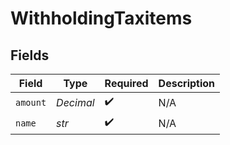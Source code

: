 # WithholdingTaxitems


## Fields

| Field              | Type               | Required           | Description        |
| ------------------ | ------------------ | ------------------ | ------------------ |
| `amount`           | *Decimal*          | :heavy_check_mark: | N/A                |
| `name`             | *str*              | :heavy_check_mark: | N/A                |